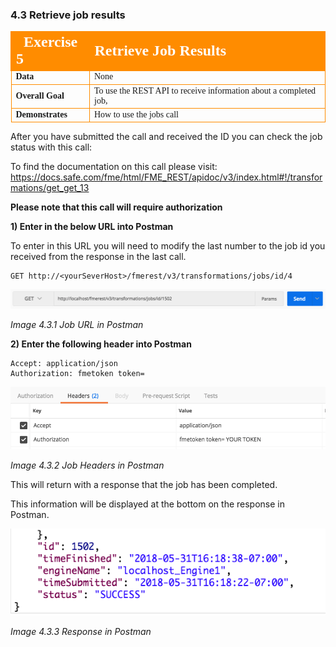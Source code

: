 ### 4.3 Retrieve job results

<table style="border-spacing: 0px;border-collapse: collapse;font-family:serif">
<tr>
<td width=25% style="vertical-align:middle;background-color:darkorange;border: 2px solid darkorange">
<i class="fa fa-cogs fa-lg fa-pull-left fa-fw" style="color:white;padding-right: 12px;vertical-align:text-top"></i>
<span style="color:white;font-size:x-large;font-weight: bold">Exercise 5</span>
</td>
<td style="border: 2px solid darkorange;background-color:darkorange;color:white">
<span style="color:white;font-size:x-large;font-weight: bold">Retrieve Job Results</span>
</td>
</tr>

<tr>
<td style="border: 1px solid darkorange; font-weight: bold">Data</td>
<td style="border: 1px solid darkorange">None</td>
</tr>

<tr>
<td style="border: 1px solid darkorange; font-weight: bold">Overall Goal</td>
<td style="border: 1px solid darkorange">To use the REST API to receive information about a completed job, </td>
</tr>

<tr>
<td style="border: 1px solid darkorange; font-weight: bold">Demonstrates</td>
<td style="border: 1px solid darkorange">How to use the jobs call</td>
</tr>


</table>

After you have submitted the call and received the ID you can check the
job status with this call:

To find the documentation on this call please visit: https://docs.safe.com/fme/html/FME_REST/apidoc/v3/index.html#!/transformations/get_get_13

**Please note that this call will require authorization**

**1) Enter in the below URL into Postman**

To enter in this URL you will need to modify the last number to the job id you received from the response in the last call.

    GET http://<yourSeverHost>/fmerest/v3/transformations/jobs/id/4


![](./Images/image4.3.1.JobURL.png)

*Image 4.3.1 Job URL in Postman*

**2) Enter the following header into Postman**

    Accept: application/json
    Authorization: fmetoken token=

![](./Images/image4.3.2.JobHeaders.png)

*Image 4.3.2 Job Headers in Postman*

This will return with a response that the job has been completed.

This information will be displayed at the bottom on the response in Postman.

![](./Images/image4.3.3.Response.png)

*Image 4.3.3 Response in Postman*
